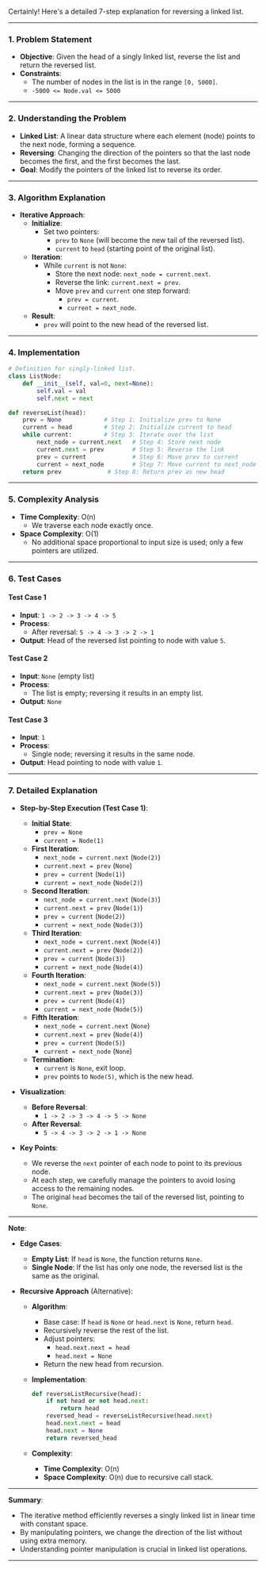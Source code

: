 Certainly! Here's a detailed 7-step explanation for reversing a linked list.

---

### **1. Problem Statement**

- **Objective**: Given the head of a singly linked list, reverse the list and return the reversed list.
- **Constraints**:
  - The number of nodes in the list is in the range `[0, 5000]`.
  - `-5000 <= Node.val <= 5000`

---

### **2. Understanding the Problem**

- **Linked List**: A linear data structure where each element (node) points to the next node, forming a sequence.
- **Reversing**: Changing the direction of the pointers so that the last node becomes the first, and the first becomes the last.
- **Goal**: Modify the pointers of the linked list to reverse its order.

---

### **3. Algorithm Explanation**

- **Iterative Approach**:
  - **Initialize**:
    - Set two pointers:
      - `prev` to `None` (will become the new tail of the reversed list).
      - `current` to `head` (starting point of the original list).
  - **Iteration**:
    - While `current` is not `None`:
      - Store the next node: `next_node = current.next`.
      - Reverse the link: `current.next = prev`.
      - Move `prev` and `current` one step forward:
        - `prev = current`.
        - `current = next_node`.
  - **Result**:
    - `prev` will point to the new head of the reversed list.

---

### **4. Implementation**

```python
# Definition for singly-linked list.
class ListNode:
    def __init__(self, val=0, next=None):
        self.val = val
        self.next = next

def reverseList(head):
    prev = None            # Step 1: Initialize prev to None
    current = head         # Step 2: Initialize current to head
    while current:         # Step 3: Iterate over the list
        next_node = current.next   # Step 4: Store next node
        current.next = prev        # Step 5: Reverse the link
        prev = current             # Step 6: Move prev to current
        current = next_node        # Step 7: Move current to next_node
    return prev             # Step 8: Return prev as new head
```

---

### **5. Complexity Analysis**

- **Time Complexity**: O(n)
  - We traverse each node exactly once.
- **Space Complexity**: O(1)
  - No additional space proportional to input size is used; only a few pointers are utilized.

---

### **6. Test Cases**

#### **Test Case 1**

- **Input**: `1 -> 2 -> 3 -> 4 -> 5`
- **Process**:
  - After reversal: `5 -> 4 -> 3 -> 2 -> 1`
- **Output**: Head of the reversed list pointing to node with value `5`.

#### **Test Case 2**

- **Input**: `None` (empty list)
- **Process**:
  - The list is empty; reversing it results in an empty list.
- **Output**: `None`

#### **Test Case 3**

- **Input**: `1`
- **Process**:
  - Single node; reversing it results in the same node.
- **Output**: Head pointing to node with value `1`.

---

### **7. Detailed Explanation**

- **Step-by-Step Execution (Test Case 1)**:

  - **Initial State**:
    - `prev = None`
    - `current = Node(1)`
  - **First Iteration**:
    - `next_node = current.next` (`Node(2)`)
    - `current.next = prev` (`None`)
    - `prev = current` (`Node(1)`)
    - `current = next_node` (`Node(2)`)
  - **Second Iteration**:
    - `next_node = current.next` (`Node(3)`)
    - `current.next = prev` (`Node(1)`)
    - `prev = current` (`Node(2)`)
    - `current = next_node` (`Node(3)`)
  - **Third Iteration**:
    - `next_node = current.next` (`Node(4)`)
    - `current.next = prev` (`Node(2)`)
    - `prev = current` (`Node(3)`)
    - `current = next_node` (`Node(4)`)
  - **Fourth Iteration**:
    - `next_node = current.next` (`Node(5)`)
    - `current.next = prev` (`Node(3)`)
    - `prev = current` (`Node(4)`)
    - `current = next_node` (`Node(5)`)
  - **Fifth Iteration**:
    - `next_node = current.next` (`None`)
    - `current.next = prev` (`Node(4)`)
    - `prev = current` (`Node(5)`)
    - `current = next_node` (`None`)
  - **Termination**:
    - `current` is `None`, exit loop.
    - `prev` points to `Node(5)`, which is the new head.

- **Visualization**:

  - **Before Reversal**:
    - `1 -> 2 -> 3 -> 4 -> 5 -> None`
  - **After Reversal**:
    - `5 -> 4 -> 3 -> 2 -> 1 -> None`

- **Key Points**:
  - We reverse the `next` pointer of each node to point to its previous node.
  - At each step, we carefully manage the pointers to avoid losing access to the remaining nodes.
  - The original `head` becomes the tail of the reversed list, pointing to `None`.

---

**Note**:

- **Edge Cases**:
  - **Empty List**: If `head` is `None`, the function returns `None`.
  - **Single Node**: If the list has only one node, the reversed list is the same as the original.

- **Recursive Approach** (Alternative):

  - **Algorithm**:
    - Base case: If `head` is `None` or `head.next` is `None`, return `head`.
    - Recursively reverse the rest of the list.
    - Adjust pointers:
      - `head.next.next = head`
      - `head.next = None`
    - Return the new head from recursion.

  - **Implementation**:

    ```python
    def reverseListRecursive(head):
        if not head or not head.next:
            return head
        reversed_head = reverseListRecursive(head.next)
        head.next.next = head
        head.next = None
        return reversed_head
    ```

  - **Complexity**:
    - **Time Complexity**: O(n)
    - **Space Complexity**: O(n) due to recursive call stack.

---

**Summary**:

- The iterative method efficiently reverses a singly linked list in linear time with constant space.
- By manipulating pointers, we change the direction of the list without using extra memory.
- Understanding pointer manipulation is crucial in linked list operations.

---

